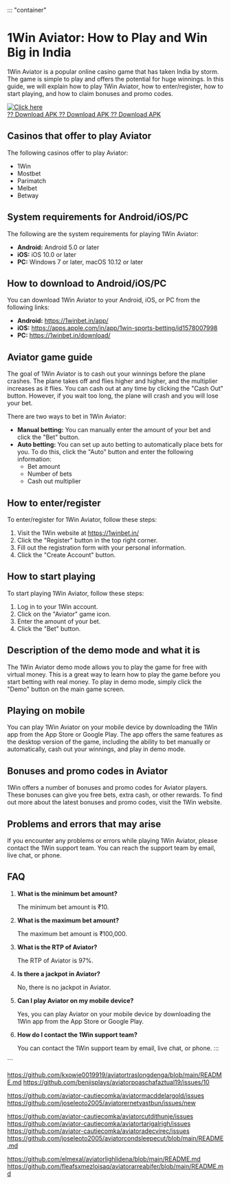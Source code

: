 ::: \"container\"
# 1Win Aviator: How to Play and Win Big in India

1Win Aviator is a popular online casino game that has taken India by
storm. The game is simple to play and offers the potential for huge
winnings. In this guide, we will explain how to play 1Win Aviator, how
to enter/register, how to start playing, and how to claim bonuses and
promo codes.

[![Click
here](https://readscoops.com/wp-content/uploads/2023/03/Readscoop-aviator-1-1.jpg)](https://traff.sbs/deff)\
[?? Download APK ?? Download APK ?? Download
APK](https://traff.sbs/deff)

## Casinos that offer to play Aviator

The following casinos offer to play Aviator:

-   1Win
-   Mostbet
-   Parimatch
-   Melbet
-   Betway

## System requirements for Android/iOS/PC

The following are the system requirements for playing 1Win Aviator:

-   **Android:** Android 5.0 or later
-   **iOS:** iOS 10.0 or later
-   **PC:** Windows 7 or later, macOS 10.12 or later

## How to download to Android/iOS/PC

You can download 1Win Aviator to your Android, iOS, or PC from the
following links:

-   **Android:** https://1winbet.in/app/
-   **iOS:**
    https://apps.apple.com/in/app/1win-sports-betting/id1578007998
-   **PC:** https://1winbet.in/download/

## Aviator game guide

The goal of 1Win Aviator is to cash out your winnings before the plane
crashes. The plane takes off and flies higher and higher, and the
multiplier increases as it flies. You can cash out at any time by
clicking the "Cash Out" button. However, if you wait too long, the
plane will crash and you will lose your bet.

There are two ways to bet in 1Win Aviator:

-   **Manual betting:** You can manually enter the amount of your bet
    and click the "Bet" button.
-   **Auto betting:** You can set up auto betting to automatically place
    bets for you. To do this, click the "Auto" button and enter
    the following information:
    -   Bet amount
    -   Number of bets
    -   Cash out multiplier

## How to enter/register

To enter/register for 1Win Aviator, follow these steps:

1.  Visit the 1Win website at https://1winbet.in/
2.  Click the "Register" button in the top right corner.
3.  Fill out the registration form with your personal information.
4.  Click the "Create Account" button.

## How to start playing

To start playing 1Win Aviator, follow these steps:

1.  Log in to your 1Win account.
2.  Click on the "Aviator" game icon.
3.  Enter the amount of your bet.
4.  Click the "Bet" button.

## Description of the demo mode and what it is

The 1Win Aviator demo mode allows you to play the game for free with
virtual money. This is a great way to learn how to play the game before
you start betting with real money. To play in demo mode, simply click
the "Demo" button on the main game screen.

## Playing on mobile

You can play 1Win Aviator on your mobile device by downloading the 1Win
app from the App Store or Google Play. The app offers the same features
as the desktop version of the game, including the ability to bet
manually or automatically, cash out your winnings, and play in demo
mode.

## Bonuses and promo codes in Aviator

1Win offers a number of bonuses and promo codes for Aviator players.
These bonuses can give you free bets, extra cash, or other rewards. To
find out more about the latest bonuses and promo codes, visit the 1Win
website.

## Problems and errors that may arise

If you encounter any problems or errors while playing 1Win Aviator,
please contact the 1Win support team. You can reach the support team by
email, live chat, or phone.

## FAQ

1.  **What is the minimum bet amount?**

    The minimum bet amount is ₹10.

2.  **What is the maximum bet amount?**

    The maximum bet amount is ₹100,000.

3.  **What is the RTP of Aviator?**

    The RTP of Aviator is 97%.

4.  **Is there a jackpot in Aviator?**

    No, there is no jackpot in Aviator.

5.  **Can I play Aviator on my mobile device?**

    Yes, you can play Aviator on your mobile device by downloading the
    1Win app from the App Store or Google Play.

6.  **How do I contact the 1Win support team?**

    You can contact the 1Win support team by email, live chat, or phone.
:::

\`\`\`

https://github.com/kxowie0019919/aviatortraslongdenga/blob/main/README.md
https://github.com/benjisplays/aviatorpoaschafaztual19/issues/10

https://github.com/aviator-cautiecomka/aviatormacddelargold/issues
https://github.com/joseleoto2005/aviatorernetvastbun/issues/new

https://github.com/aviator-cautiecomka/aviatorcutdithunje/issues
https://github.com/aviator-cautiecomka/aviatortarigalrigh/issues
https://github.com/aviator-cautiecomka/aviatoradecvirec/issues
https://github.com/joseleoto2005/aviatorcondsleepecut/blob/main/README.md



https://github.com/elmexal/aviatorlighlidena/blob/main/README.md
https://github.com/fleafsxmezloisaq/aviatorarreabifer/blob/main/README.md

